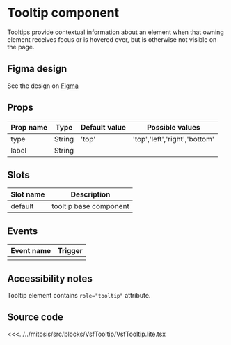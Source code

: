 # Tooltip component

Tooltips provide contextual information about an element when that owning element receives focus or is hovered over, but is otherwise not visible on the page.

<PlaygroundWrapper component="Tooltip"/>

## Figma design

See the design on [Figma](https://www.figma.com/file/CWOkbpne0tDpSenT4ZEUTQ/%F0%9F%9B%A0-SFUI-2.0-%7C-Development?node-id=10452%3A3575)

## Props

| Prop name   | Type    | Default value | Possible values                        |
| ----------- | ------- | ------------- | -------------------------------------- |
| type        | String  | 'top'         | 'top','left','right','bottom'          |
| label       | String  |               |                                        |

## Slots

| Slot name |            Description            |
| --------- | :-------------------------------: |
| default   |     tooltip base component        |

## Events

| Event name |            Trigger             |
| ---------- | :----------------------------: |
|            |                                |

## Accessibility notes

Tooltip element contains `role="tooltip"` attribute.

## Source code

<<<../../mitosis/src/blocks/VsfTooltip/VsfTooltip.lite.tsx
